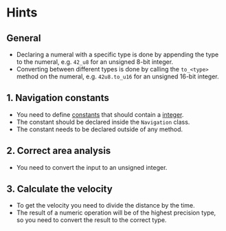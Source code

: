 # Hints

## General

- Declaring a numeral with a specific type is done by appending the type to the numeral, e.g. `42_u8` for an unsigned 8-bit integer.
- Converting between different types is done by calling the `to_<type>` method on the numeral, e.g. `42u8.to_u16` for an unsigned 16-bit integer.

## 1. Navigation constants

- You need to define [constants][constants] that should contain a [integer][integers].
- The constant should be declared inside the `Navigation` class.
- The constant needs to be declared outside of any method.

## 2. Correct area analysis

- You need to convert the input to an unsigned integer.

## 3. Calculate the velocity

- To get the velocity you need to divide the distance by the time.
- The result of a numeric operation will be of the highest precision type, so you need to convert the result to the correct type.

[constants]: https://crystal-lang.org/reference/syntax_and_semantics/constants.html
[integers]: https://crystal-lang.org/reference/latest/syntax_and_semantics/literals/integers.html
